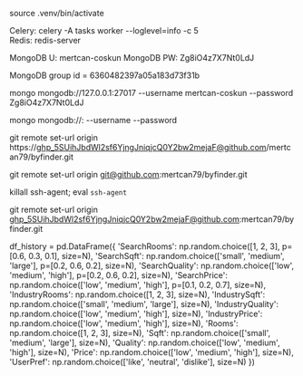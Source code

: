 source .venv/bin/activate     

Celery: celery -A tasks worker --loglevel=info -c 5  
Redis: redis-server  


MongoDB U: mertcan-coskun
MongoDB PW: Zg8iO4z7X7Nt0LdJ

MongoDB group id = 6360482397a05a183d73f31b

mongo mongodb://127.0.0.1:27017 --username mertcan-coskun --password Zg8iO4z7X7Nt0LdJ

mongo mongodb://<hostname>:<port> --username <your-username> --password <your-password>


git remote set-url origin https://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@github.com/mertcan79/byfinder.git

git remote set-url origin git@github.com:mertcan79/byfinder.git

killall ssh-agent; eval `ssh-agent`

git remote set-url origin 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@github.com:mertcan79/byfinder.git 

df_history = pd.DataFrame({
    'SearchRooms': np.random.choice([1, 2, 3], p=[0.6, 0.3, 0.1], size=N),
    'SearchSqft': np.random.choice(['small', 'medium', 'large'], p=[0.2, 0.6, 0.2], size=N),
    'SearchQuality': np.random.choice(['low', 'medium', 'high'], p=[0.2, 0.6, 0.2], size=N),
    'SearchPrice': np.random.choice(['low', 'medium', 'high'], p=[0.1, 0.2, 0.7], size=N),
    'IndustryRooms': np.random.choice([1, 2, 3], size=N),
    'IndustrySqft': np.random.choice(['small', 'medium', 'large'], size=N),
    'IndustryQuality': np.random.choice(['low', 'medium', 'high'], size=N),
    'IndustryPrice': np.random.choice(['low', 'medium', 'high'], size=N),
    'Rooms': np.random.choice([1, 2, 3], size=N),
    'Sqft': np.random.choice(['small', 'medium', 'large'], size=N),
    'Quality': np.random.choice(['low', 'medium', 'high'], size=N),
    'Price': np.random.choice(['low', 'medium', 'high'], size=N),
    'UserPref': np.random.choice(['like', 'neutral', 'dislike'], size=N)
})